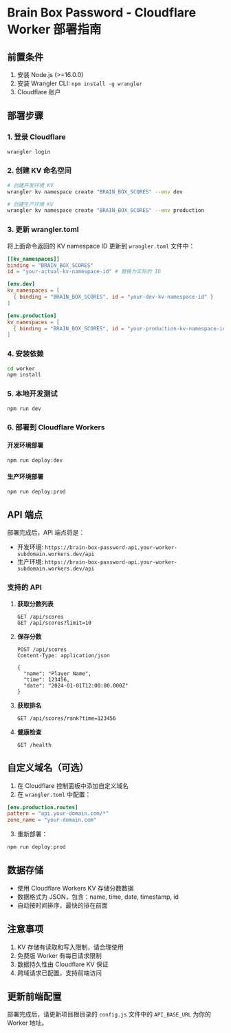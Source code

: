 # Brain Box Password - Cloudflare Worker 部署指南

## 前置条件

1. 安装 Node.js (>=16.0.0)
2. 安装 Wrangler CLI: `npm install -g wrangler`
3. Cloudflare 账户

## 部署步骤

### 1. 登录 Cloudflare
```bash
wrangler login
```

### 2. 创建 KV 命名空间
```bash
# 创建开发环境 KV
wrangler kv namespace create "BRAIN_BOX_SCORES" --env dev

# 创建生产环境 KV
wrangler kv namespace create "BRAIN_BOX_SCORES" --env production
```

### 3. 更新 wrangler.toml
将上面命令返回的 KV namespace ID 更新到 `wrangler.toml` 文件中：

```toml
[[kv_namespaces]]
binding = "BRAIN_BOX_SCORES"
id = "your-actual-kv-namespace-id" # 替换为实际的 ID

[env.dev]
kv_namespaces = [
  { binding = "BRAIN_BOX_SCORES", id = "your-dev-kv-namespace-id" }
]

[env.production]
kv_namespaces = [
  { binding = "BRAIN_BOX_SCORES", id = "your-production-kv-namespace-id" }
]
```

### 4. 安装依赖
```bash
cd worker
npm install
```

### 5. 本地开发测试
```bash
npm run dev
```

### 6. 部署到 Cloudflare Workers

#### 开发环境部署
```bash
npm run deploy:dev
```

#### 生产环境部署
```bash
npm run deploy:prod
```

## API 端点

部署完成后，API 端点将是：
- 开发环境: `https://brain-box-password-api.your-worker-subdomain.workers.dev/api`
- 生产环境: `https://brain-box-password-api.your-worker-subdomain.workers.dev/api`

### 支持的 API

1. **获取分数列表**
   ```
   GET /api/scores
   GET /api/scores?limit=10
   ```

2. **保存分数**
   ```
   POST /api/scores
   Content-Type: application/json

   {
     "name": "Player Name",
     "time": 123456,
     "date": "2024-01-01T12:00:00.000Z"
   }
   ```

3. **获取排名**
   ```
   GET /api/scores/rank?time=123456
   ```

4. **健康检查**
   ```
   GET /health
   ```

## 自定义域名（可选）

1. 在 Cloudflare 控制面板中添加自定义域名
2. 在 `wrangler.toml` 中配置：

```toml
[env.production.routes]
pattern = "api.your-domain.com/*"
zone_name = "your-domain.com"
```

3. 重新部署：
```bash
npm run deploy:prod
```

## 数据存储

- 使用 Cloudflare Workers KV 存储分数数据
- 数据格式为 JSON，包含：name, time, date, timestamp, id
- 自动按时间排序，最快的排在前面

## 注意事项

1. KV 存储有读取和写入限制，请合理使用
2. 免费版 Worker 有每日请求限制
3. 数据持久性由 Cloudflare KV 保证
4. 跨域请求已配置，支持前端访问

## 更新前端配置

部署完成后，请更新项目根目录的 `config.js` 文件中的 `API_BASE_URL` 为你的 Worker 地址。